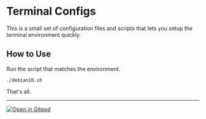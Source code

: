 # Terminal Configs

This is a small set of configuration files and scripts that lets you setup the terminal environment quickly.


## How to Use

Run the script that matches the environment.

    ./debian10.sh

That's all.

----
[![Open in Gitpod](https://gitpod.io/button/open-in-gitpod.svg)](https://gitpod.io/#<your-repository-url>)
